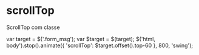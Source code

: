 # scrollTop
ScrollTop com classe


var target = $('.form_msg');
var $target = $(target);
$('html, body').stop().animate({
    'scrollTop': $target.offset().top-60
}, 800, 'swing');
